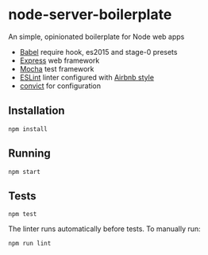 # node-server-boilerplate

An simple, opinionated boilerplate for Node web apps

- [Babel](http://babeljs.io/) require hook, es2015 and stage-0 presets
- [Express](http://expressjs.com/) web framework
- [Mocha](https://mochajs.org/) test framework
- [ESLint](http://eslint.org/) linter configured with [Airbnb style](https://www.npmjs.com/package/eslint-config-airbnb)
- [convict](https://github.com/mozilla/node-convict) for configuration

## Installation
    npm install
    
## Running
    npm start
    
## Tests
    npm test
The linter runs automatically before tests. To manually run:

    npm run lint

